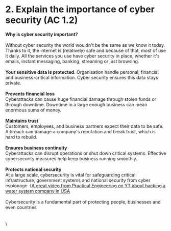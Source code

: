 # 2. Explain the importance of cyber security (AC 1.2)

**Why is cyber security important?**\
\
Without cyber security the world wouldn't be the same as we know it today. Thanks to it, the internet is (relatively) safe and because of that, most of use it daily. All the services you use have cyber security in place, whether it's emails, instant messaging, banking, streaming or just browsing. \
\
**Your sensitive data is protected**. Organisation handle personal, financial and business-critical information. Cyber security ensures this data stays private.\
\
**Prevents financial loss**\
Cyberattacks can cause huge financial damage through stolen funds or through downtime. Downtime in a large enough business can mean enormous sums of money.\
\
**Maintains trust**\
Customers, employees, and business partners expect their data to be safe. A breach can damage a company's reputation and break trust, which is hard to rebuild.\
\
**Ensures business continuity** \
Cyberattacks can disrupt operations or shut down critical systems. Effective cybersecurity measures help keep business running smoothly.\
\
**Protects national security**\
At a large scale, cybersecurity is vital for safeguarding critical infrastructure, government systems and national security from cyber espionage. ([A great video from Practical Engineering on YT about hacking a water system company in USA](https://www.youtube.com/watch?v=VE1wM4oIh8Y\&ab_channel=PracticalEngineering)\
\
Cybersecurity is a fundamental part of protecting people, businesses and even countries\
\
\
\
